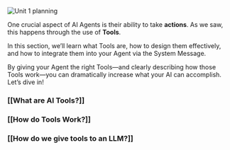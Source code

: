 ![Unit 1 planning](https://huggingface.co/datasets/agents-course/course-images/resolve/main/en/unit1/whiteboard-check-2.jpg)

One crucial aspect of AI Agents is their ability to take **actions**. As we saw, this happens through the use of **Tools**.

In this section, we’ll learn what Tools are, how to design them effectively, and how to integrate them into your Agent via the System Message.

By giving your Agent the right Tools—and clearly describing how those Tools work—you can dramatically increase what your AI can accomplish. Let’s dive in!

### [[What are AI Tools?]]
### [[How do Tools Work?]]

### [[How do we give tools to an LLM?]]


